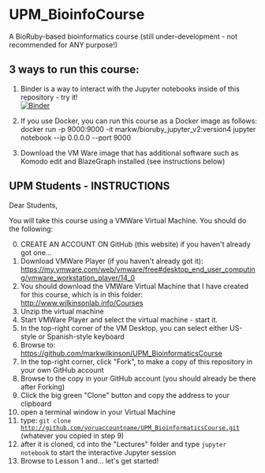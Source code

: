 
# UPM_BioinfoCourse

A BioRuby-based bioinformatics course (still under-development - not recommended for ANY purpose!)

## 3 ways to run this course:

1)  Binder is a way to interact with the Jupyter notebooks inside of this repository - try it!  
[![Binder](http://mybinder.org/badge.svg)](https://mybinder.org/v2/gh/markwilkinson/UPM_BioinfoCourse/master)

2)  If you use Docker, you can run this course as a Docker image as follows:
docker run -p 9000:9000 -it markw/bioruby_jupyter_v2:version4 jupyter notebook --ip 0.0.0.0 --port 9000   

3)  Download the VM Ware image that has additional software such as Komodo edit and BlazeGraph installed (see instructions below)


## UPM Students - INSTRUCTIONS

Dear Students, 

You will take this course using a VMWare Virtual Machine.  You should do the following:

0. CREATE AN ACCOUNT ON GitHub (this website) if you haven't already got one...
1. Download VMWare Player (if you haven't already got it): https://my.vmware.com/web/vmware/free#desktop_end_user_computing/vmware_workstation_player/14_0
2. You should download the VMWare Virtual Machine that I have created for this course, which is in this folder:  http://www.wilkinsonlab.info/Courses
3. Unzip the virtual machine
4. Start VMWare Player and select the virtual machine - start it.
5. In the top-right corner of the VM Desktop, you can select either US-style or Spanish-style keyboard
6. Browse to:  https://github.com/markwilkinson/UPM_BioinformaticsCourse
7. In the top-right corner, click "Fork", to make a copy of this repository in your own GitHub account
8. Browse to the copy in your GitHub account (you should already be there after Forking)
9.  Click the big green "Clone" button and copy the address to your clipboard
10. open a terminal window in your Virtual Machine
11. type:  <code>git clone http://github.com/yoruaccountname/UPM_BioinformaticsCourse.git</code>  (whatever you copied in step 9)
12. after it is cloned, cd into the "Lectures" folder and type <code>jupyter notebook</code> to start the interactive Jupyter session
13.  Browse to Lesson 1 and... let's get started!


